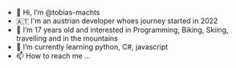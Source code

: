 - 👋 Hi, I’m @tobias-machts
- 🇦🇹  I'm an austrian developer whoes journey started in 2022
- 👀 I’m 17 years old and interested in Programming, Biking, Skiing, travelling and in the mountains
- 🌱 I’m currently learning python, C#, javascript
- 📫 How to reach me ...

<!---
tobias-machts/tobias-machts is a ✨ special ✨ repository because its `README.md` (this file) appears on your GitHub profile.
You can click the Preview link to take a look at your changes.
--->
